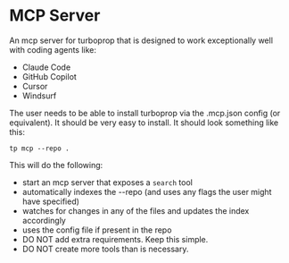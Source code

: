 # MCP Server
An mcp server for turboprop that is designed to work exceptionally well with coding agents like:

- Claude Code
- GitHub Copilot
- Cursor
- Windsurf

The user needs to be able to install turboprop via the .mcp.json config (or equivalent). It should be very 
easy to install. It should look something like this:

```
tp mcp --repo . 
```

This will do the following:
- start an mcp server that exposes a `search` tool
- automatically indexes the --repo (and uses any flags the user might have specified)
- watches for changes in any of the files and updates the index accordingly
- uses the config file if present in the repo
- DO NOT add extra requirements. Keep this simple.
- DO NOT create more tools than is necessary.
